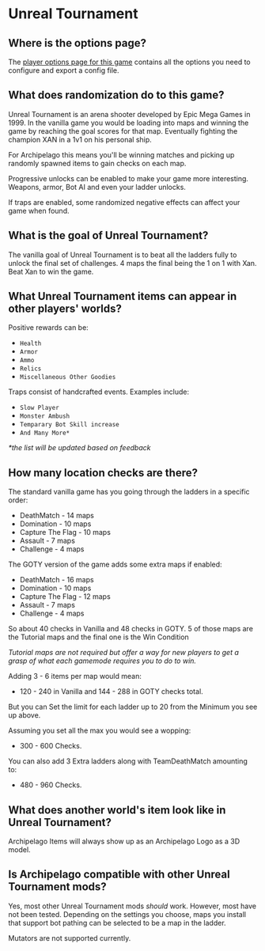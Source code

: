 # Unreal Tournament

## Where is the options page?

The [player options page for this game](../player-options) contains all the options you need to configure and export a
config file.

## What does randomization do to this game?

Unreal Tournament is an arena shooter developed by Epic Mega Games in 1999.
In the vanilla game you would be loading into maps and winning the game by reaching the goal
scores for that map. Eventually fighting the champion XAN in a 1v1 on his personal ship.

For Archipelago this means you'll be winning matches and picking up randomly spawned items
to gain checks on each map.

Progressive unlocks can be enabled to make your game more interesting.
Weapons, armor, Bot AI and even your ladder unlocks. 

If traps are enabled, some randomized negative effects can affect your game when found.


## What is the goal of Unreal Tournament?

The vanilla goal of Unreal Tournament is to beat all the ladders fully to unlock the final set of challenges.
4 maps the final being the 1 on 1 with Xan. Beat Xan to win the game.

## What Unreal Tournament items can appear in other players' worlds?

Positive rewards can be:

* `Health`
* `Armor`
* `Ammo`
* `Relics`
* `Miscellaneous Other Goodies`

Traps consist of handcrafted events. Examples include:

* `Slow Player`
* `Monster Ambush`
* `Temparary Bot Skill increase`
* `And Many More*`

_*the list will be updated based on feedback_

## How many location checks are there?

The standard vanilla game has you going through the ladders in a specific order:

* DeathMatch - 14 maps
* Domination - 10 maps
* Capture The Flag - 10 maps
* Assault - 7 maps
* Challenge - 4 maps

The GOTY version of the game adds some extra maps if enabled:

* DeathMatch - 16 maps
* Domination - 10 maps
* Capture The Flag - 12 maps
* Assault - 7 maps
* Challenge - 4 maps

So about 40 checks in Vanilla and 48 checks in GOTY. 5 of those maps are the Tutorial maps and the final one is the Win Condition

_Tutorial maps are not required but offer a way for new players to get a grasp of 
what each gamemode requires you to do to win._

Adding 3 - 6 items per map would mean: 
* 120 - 240 in Vanilla and 144 - 288 in GOTY checks total.

But you can Set the limit for each ladder up to 20 from the Minimum you see up above.

Assuming you set all the max you would see a wopping:

* 300 - 600 Checks. 

 You can also add 3 Extra ladders along with TeamDeathMatch amounting to:

* 480 - 960 Checks. 




## What does another world's item look like in Unreal Tournament?

Archipelago Items will always show up as an Archipelago Logo as a 3D model.

## Is Archipelago compatible with other Unreal Tournament mods?

Yes, most other Unreal Tournament mods *should* work. However, most have not been tested.
Depending on the settings you choose, maps you install that support bot pathing can be 
selected to be a map in the ladder.

Mutators are not supported currently.